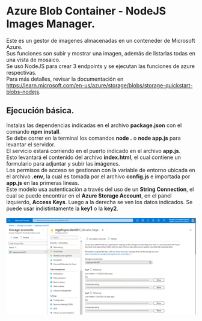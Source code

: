 # Azure Blob Container - NodeJS Images Manager. 
Este es un gestor de imagenes almacenadas en un conteneder de Microsoft Azure. <br>
Sus funciones son subir y mostrar una imagen, además de listarlas todas en una vista de mosaico. <br>
Se usó NodeJS para crear 3 endpoints y se ejecutan las funciones de azure respectivas. <br>
Para más detalles, revisar la documentación en https://learn.microsoft.com/en-us/azure/storage/blobs/storage-quickstart-blobs-nodejs.

## Ejecución básica.
Instalas las dependencias indicadas en el archivo **package.json** con el comando **npm install**. <br>
Se debe correr en la terminal los comandos **node .** o **node app.js** para levantar el servidor. <br>
El servicio estará corriendo en el puerto indicado en el archivo **app.js**. <br>
Esto levantará el contenido del archivo **index.html**, el cual contiene un formulario para adjuntar y subir las imágenes. <br>
Los permisos de acceso se gestionan con la variable de entorno ubicada en el archivo **.env**, la cual es tomada por el archivo **config.js** e importada por **app.js** en las primeras líneas. <br>
Este modelo usa autenticación a través del uso de un **String Connection**, el cual se puede encontrar en el **Azure Storage Account**,  en el panel izquierdo, **Access Keys**. Luego a la derecha se ven los datos indicados. Se puede usar indistintamente la **key1** o la **key2**. <br><br>
![foto de ubicacion del string connectioin](azureKeys.PNG)
